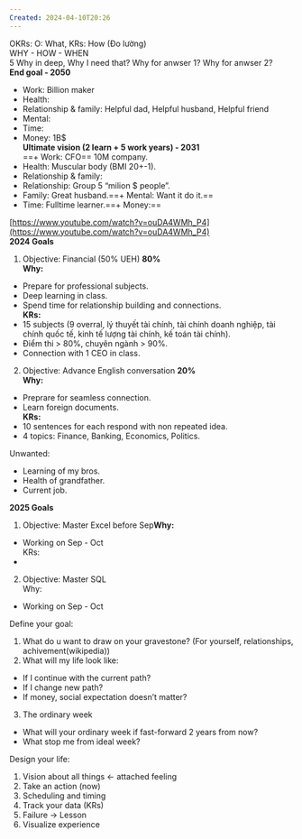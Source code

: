```yaml
---
Created: 2024-04-10T20:26
---
```

OKRs: O: What, KRs: How (Đo lường)  
WHY - HOW - WHEN  
5 Why in deep, Why I need that? Why for anwser 1? Why for anwser 2?  
**End goal - 2050**  
+ Work: Billion maker  
+ Health:  
+ Relationship & family: Helpful dad, Helpful husband, Helpful friend  
+ Mental:  
+ Time:  
+ Money: 1B$  
**Ultimate vision (2 learn + 5 work years) - 2031**  
==+ Work: CFO== 10M company.  
+ Health: Muscular body (BMI 20+-1).  
+ Relationship & family:  
+ Relationship: Group 5 “milion $ people”.  
+ Family: Great husband.==+ Mental: Want it do it.==  
+ Time: Fulltime learner.==+ Money:==  
  
[https://www.youtube.com/watch?v=ouDA4WMh_P4](https://www.youtube.com/watch?v=ouDA4WMh_P4)  
**2024 Goals**  
1. Objective: Financial (50% UEH) **80%**  
**Why:**  
+ Prepare for professional subjects.  
+ Deep learning in class.  
+ Spend time for relationship building and connections.  
**KRs:**  
+ 15 subjects (9 overral, lý thuyết tài chính, tài chính doanh nghiệp, tài chính quốc tế, kinh tế lượng tài chính, kế toán tài chính).  
+ Điểm thi > 80%, chuyên ngành > 90%.  
+ Connection with 1 CEO in class.  
2. Objective: Advance English conversation **20%**  
**Why:**  
+ Preprare for seamless connection.  
+ Learn foreign documents.  
**KRs:**  
+ 10 sentences for each respond with non repeated idea.  
+ 4 topics: Finance, Banking, Economics, Politics.  

  
Unwanted:  
- Learning of my bros.  
- Health of grandfather.  
- Current job.  
  
**2025 Goals**  
1. Objective: Master Excel before Sep**Why:**  
+ Working on Sep - Oct  
KRs:  
+  
2. Objective: Master SQL  
Why:  
+ Working on Sep - Oct

  

  
Define your goal:  
1. What do u want to draw on your gravestone? (For yourself, relationships, achivement(wikipedia))  
2. What will my life look like:  
+ If I continue with the current path?  
+ If I change new path?  
+ If money, social expectation doesn’t matter?  
3. The ordinary week  
+ What will your ordinary week if fast-forward 2 years from now?  
+ What stop me from ideal week?  
  
Design your life:  
1. Vision about all things ← attached feeling  
2. Take an action (now)  
3. Scheduling and timing  
4. Track your data (KRs)  
5. Failure → Lesson  
6. Visualize experience